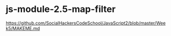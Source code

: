 # js-module-2.5-map-filter

https://github.com/SocialHackersCodeSchool/JavaScript2/blob/master/Week5/MAKEME.md
